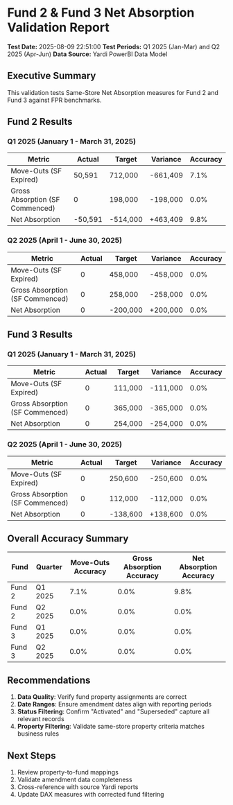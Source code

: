 # Fund 2 & Fund 3 Net Absorption Validation Report

**Test Date:** 2025-08-09 22:51:00
**Test Periods:** Q1 2025 (Jan-Mar) and Q2 2025 (Apr-Jun)
**Data Source:** Yardi PowerBI Data Model

## Executive Summary

This validation tests Same-Store Net Absorption measures for Fund 2 and Fund 3 against FPR benchmarks.

## Fund 2 Results

### Q1 2025 (January 1 - March 31, 2025)

| Metric | Actual | Target | Variance | Accuracy |
|--------|--------|--------|----------|----------|
| Move-Outs (SF Expired) | 50,591 | 712,000 | -661,409 | 7.1% |
| Gross Absorption (SF Commenced) | 0 | 198,000 | -198,000 | 0.0% |
| Net Absorption | -50,591 | -514,000 | +463,409 | 9.8% |

### Q2 2025 (April 1 - June 30, 2025)

| Metric | Actual | Target | Variance | Accuracy |
|--------|--------|--------|----------|----------|
| Move-Outs (SF Expired) | 0 | 458,000 | -458,000 | 0.0% |
| Gross Absorption (SF Commenced) | 0 | 258,000 | -258,000 | 0.0% |
| Net Absorption | 0 | -200,000 | +200,000 | 0.0% |

## Fund 3 Results

### Q1 2025 (January 1 - March 31, 2025)

| Metric | Actual | Target | Variance | Accuracy |
|--------|--------|--------|----------|----------|
| Move-Outs (SF Expired) | 0 | 111,000 | -111,000 | 0.0% |
| Gross Absorption (SF Commenced) | 0 | 365,000 | -365,000 | 0.0% |
| Net Absorption | 0 | 254,000 | -254,000 | 0.0% |

### Q2 2025 (April 1 - June 30, 2025)

| Metric | Actual | Target | Variance | Accuracy |
|--------|--------|--------|----------|----------|
| Move-Outs (SF Expired) | 0 | 250,600 | -250,600 | 0.0% |
| Gross Absorption (SF Commenced) | 0 | 112,000 | -112,000 | 0.0% |
| Net Absorption | 0 | -138,600 | +138,600 | 0.0% |

## Overall Accuracy Summary

| Fund | Quarter | Move-Outs Accuracy | Gross Absorption Accuracy | Net Absorption Accuracy |
|------|---------|-------------------|---------------------------|-------------------------|
| Fund 2 | Q1 2025 | 7.1% | 0.0% | 9.8% |
| Fund 2 | Q2 2025 | 0.0% | 0.0% | 0.0% |
| Fund 3 | Q1 2025 | 0.0% | 0.0% | 0.0% |
| Fund 3 | Q2 2025 | 0.0% | 0.0% | 0.0% |

## Recommendations

1. **Data Quality**: Verify fund property assignments are correct
2. **Date Ranges**: Ensure amendment dates align with reporting periods
3. **Status Filtering**: Confirm "Activated" and "Superseded" capture all relevant records
4. **Property Filtering**: Validate same-store property criteria matches business rules

## Next Steps

1. Review property-to-fund mappings
2. Validate amendment data completeness
3. Cross-reference with source Yardi reports
4. Update DAX measures with corrected fund filtering
